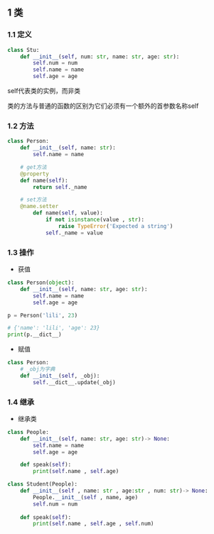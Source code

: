 <!--
 * @Description: 
 * @Version: 1.0
 * @Author: DaLao
 * @Email: dalao_li@163.com
 * @Date: 2021-02-01 12:29:16
 * @LastEditors: dalao
 * @LastEditTime: 2022-04-18 10:06:06
-->

## 1 类


### 1.1 定义


```py
class Stu:
    def __init__(self, num: str, name: str, age: str):
        self.num = num
        self.name = name
        self.age = age
```

self代表类的实例，而非类

类的方法与普通的函数的区别为它们必须有一个额外的首参数名称self



### 1.2 方法


```py
class Person:
    def __init__(self, name: str):
        self.name = name

    # get方法
    @property
    def name(self):
        return self._name

    # set方法
    @name.setter
        def name(self, value):
            if not isinstance(value , str):
                raise TypeError('Expected a string')
            self._name = value
```



### 1.3 操作


- 获值


```py
class Person(object):
    def __init__(self, name: str, age: str):
        self.name = name
        self.age = age

p = Person('lili', 23)

# {'name': 'lili', 'age': 23}
print(p.__dict__)
```


- 赋值


```py
class Person:
    # _obj为字典
    def __init__(self, _obj):
        self.__dict__.update(_obj)
```



### 1.4 继承


- 继承类

```py
class People:
    def __init__(self, name: str, age: str)-> None:
        self.name = name
        self.age = age

    def speak(self):
        print(self.name , self.age)
```

```py
class Student(People):
    def __init__(self , name: str , age:str , num: str)-> None:
        People.__init__(self , name, age)
        self.num = num
    
    def speak(self):
        print(self.name , self.age , self.num)
```